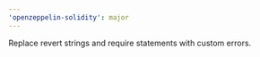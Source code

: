 ```yaml
---
'openzeppelin-solidity': major
---
```


Replace revert strings and require statements with custom errors.
